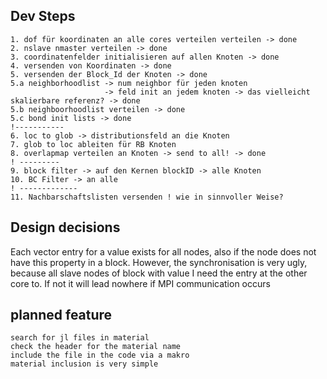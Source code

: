 ## Dev Steps
    1. dof für koordinaten an alle cores verteilen verteilen -> done
    2. nslave nmaster verteilen -> done
    3. coordinatenfelder initialisieren auf allen Knoten -> done
    4. versenden von Koordinaten -> done
    5. versenden der Block_Id der Knoten -> done
    5.a neighborhoodlist -> num neighbor für jeden knoten
                         -> feld init an jedem knoten -> das vielleicht skalierbare referenz? -> done
    5.b neighboorhoodlist verteilen -> done
    5.c bond init lists -> done
    !-----------
    6. loc to glob -> distributionsfeld an die Knoten 
    7. glob to loc ableiten für RB Knoten
    8. overlapmap verteilen an Knoten -> send to all! -> done
    ! ---------
    9. block filter -> auf den Kernen blockID -> alle Knoten
    10. BC Filter -> an alle
    ! -------------
    11. Nachbarschaftslisten versenden ! wie in sinnvoller Weise?


## Design decisions
Each vector entry for a value exists for all nodes, also if the node does not have this property in a block. However, the synchronisation is very ugly, because all slave nodes of block with value I need the entry at the other core to. If not it will lead nowhere if MPI communication occurs

## planned feature
    search for jl files in material
    check the header for the material name
    include the file in the code via a makro
    material inclusion is very simple


